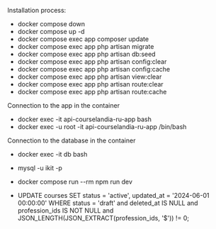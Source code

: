 Installation process: 
- docker compose down
- docker compose up -d
- docker compose exec app composer update
- docker compose exec app php artisan migrate
- docker compose exec app php artisan db:seed
- docker compose exec app php artisan config:clear
- docker compose exec app php artisan config:cache
- docker compose exec app php artisan view:clear
- docker compose exec app php artisan route:clear
- docker compose exec app php artisan route:cache

Connection to the app in the container
- docker exec -it api-courselandia-ru-app bash
- docker exec -u root -it api-courselandia-ru-app /bin/bash

Connection to the database in the container
- docker exec -it db bash
- mysql -u ikit -p

- docker compose run --rm npm run dev
- UPDATE courses
  SET status = 'active',
  updated_at = '2024-06-01 00:00:00'
  WHERE status = 'draft'
  and deleted_at IS NULL
  and profession_ids IS NOT NULL
  and JSON_LENGTH(JSON_EXTRACT(profession_ids, '$')) != 0;
